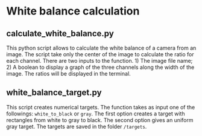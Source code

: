 # White balance calculation

## calculate_white_balance.py

This python script allows to calculate the white balance of a camera from an image. The script take only the center of the image to calculate the ratio for each channel. There are two inputs to the function. 1) The image file name; 2) A boolean to display a graph of the three channels along the width of the image. The ratios will be displayed in the terminal. 

## white_balance_target.py

This script creates numerical targets. The function takes as input one of the followings: `white_to_black` or `gray`. The first option creates a target with rectangles from white to gray to black. The second option gives an uniform gray target. The targets are saved in the folder `/targets`.